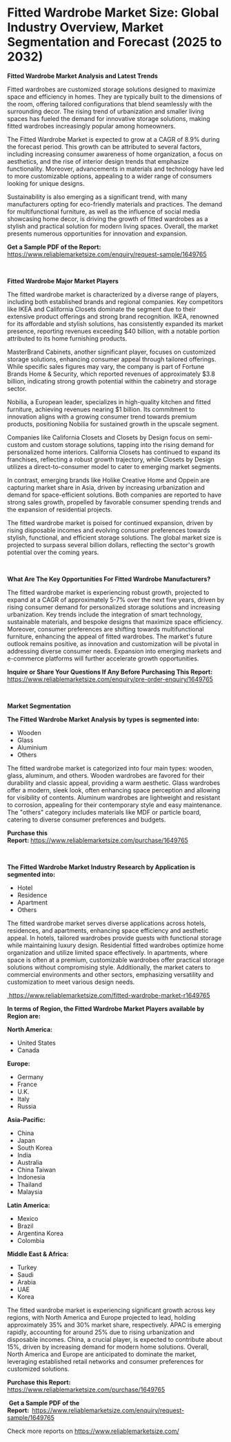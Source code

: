 <p><h1>Fitted Wardrobe Market Size: Global Industry Overview, Market Segmentation and Forecast (2025 to 2032)</h1></p><p><strong>Fitted Wardrobe Market Analysis and Latest Trends</strong></p>
<p><p>Fitted wardrobes are customized storage solutions designed to maximize space and efficiency in homes. They are typically built to the dimensions of the room, offering tailored configurations that blend seamlessly with the surrounding decor. The rising trend of urbanization and smaller living spaces has fueled the demand for innovative storage solutions, making fitted wardrobes increasingly popular among homeowners.</p><p>The Fitted Wardrobe Market is expected to grow at a CAGR of 8.9% during the forecast period. This growth can be attributed to several factors, including increasing consumer awareness of home organization, a focus on aesthetics, and the rise of interior design trends that emphasize functionality. Moreover, advancements in materials and technology have led to more customizable options, appealing to a wider range of consumers looking for unique designs.</p><p>Sustainability is also emerging as a significant trend, with many manufacturers opting for eco-friendly materials and practices. The demand for multifunctional furniture, as well as the influence of social media showcasing home decor, is driving the growth of fitted wardrobes as a stylish and practical solution for modern living spaces. Overall, the market presents numerous opportunities for innovation and expansion.</p></p>
<p><strong>Get a Sample PDF of the Report:&nbsp;</strong> <a href="https://www.reliablemarketsize.com/enquiry/request-sample/1649765?utm_campaign=2314&utm_medium=2&utm_source=Github&utm_content=ia&utm_term=04042025&utm_id=fitted-wardrobe">https://www.reliablemarketsize.com/enquiry/request-sample/1649765</a></p>
<p>&nbsp;</p>
<p><strong>Fitted Wardrobe Major Market Players</strong></p>
<p><p>The fitted wardrobe market is characterized by a diverse range of players, including both established brands and regional companies. Key competitors like IKEA and California Closets dominate the segment due to their extensive product offerings and strong brand recognition. IKEA, renowned for its affordable and stylish solutions, has consistently expanded its market presence, reporting revenues exceeding $40 billion, with a notable portion attributed to its home furnishing products.</p><p>MasterBrand Cabinets, another significant player, focuses on customized storage solutions, enhancing consumer appeal through tailored offerings. While specific sales figures may vary, the company is part of Fortune Brands Home & Security, which reported revenues of approximately $3.8 billion, indicating strong growth potential within the cabinetry and storage sector.</p><p>Nobilia, a European leader, specializes in high-quality kitchen and fitted furniture, achieving revenues nearing $1 billion. Its commitment to innovation aligns with a growing consumer trend towards premium products, positioning Nobilia for sustained growth in the upscale segment.</p><p>Companies like California Closets and Closets by Design focus on semi-custom and custom storage solutions, tapping into the rising demand for personalized home interiors. California Closets has continued to expand its franchises, reflecting a robust growth trajectory, while Closets by Design utilizes a direct-to-consumer model to cater to emerging market segments.</p><p>In contrast, emerging brands like Holike Creative Home and Oppein are capturing market share in Asia, driven by increasing urbanization and demand for space-efficient solutions. Both companies are reported to have strong sales growth, propelled by favorable consumer spending trends and the expansion of residential projects.</p><p>The fitted wardrobe market is poised for continued expansion, driven by rising disposable incomes and evolving consumer preferences towards stylish, functional, and efficient storage solutions. The global market size is projected to surpass several billion dollars, reflecting the sector's growth potential over the coming years.</p></p>
<p>&nbsp;</p>
<p><strong>What Are The Key Opportunities For Fitted Wardrobe Manufacturers?</strong></p>
<p><p>The fitted wardrobe market is experiencing robust growth, projected to expand at a CAGR of approximately 5-7% over the next five years, driven by rising consumer demand for personalized storage solutions and increasing urbanization. Key trends include the integration of smart technology, sustainable materials, and bespoke designs that maximize space efficiency. Moreover, consumer preferences are shifting towards multifunctional furniture, enhancing the appeal of fitted wardrobes. The market's future outlook remains positive, as innovation and customization will be pivotal in addressing diverse consumer needs. Expansion into emerging markets and e-commerce platforms will further accelerate growth opportunities.</p></p>
<p><strong>Inquire or Share Your Questions If Any Before Purchasing This Report:</strong> <a href="https://www.reliablemarketsize.com/enquiry/pre-order-enquiry/1649765?utm_campaign=2314&utm_medium=2&utm_source=Github&utm_content=ia&utm_term=04042025&utm_id=fitted-wardrobe">https://www.reliablemarketsize.com/enquiry/pre-order-enquiry/1649765</a></p>
<p>&nbsp;</p>
<p><strong>Market Segmentation</strong></p>
<p><strong>The Fitted Wardrobe Market Analysis by types is segmented into:</strong></p>
<p><ul><li>Wooden</li><li>Glass</li><li>Aluminium</li><li>Others</li></ul></p>
<p><p>The fitted wardrobe market is categorized into four main types: wooden, glass, aluminum, and others. Wooden wardrobes are favored for their durability and classic appeal, providing a warm aesthetic. Glass wardrobes offer a modern, sleek look, often enhancing space perception and allowing for visibility of contents. Aluminum wardrobes are lightweight and resistant to corrosion, appealing for their contemporary style and easy maintenance. The "others" category includes materials like MDF or particle board, catering to diverse consumer preferences and budgets.</p></p>
<p><strong>Purchase this Report:&nbsp;</strong><a href="https://www.reliablemarketsize.com/purchase/1649765?utm_campaign=2314&utm_medium=2&utm_source=Github&utm_content=ia&utm_term=04042025&utm_id=fitted-wardrobe">https://www.reliablemarketsize.com/purchase/1649765</a></p>
<p>&nbsp;</p>
<p><strong>The Fitted Wardrobe Market Industry Research by Application is segmented into:</strong></p>
<p><ul><li>Hotel</li><li>Residence</li><li>Apartment</li><li>Others</li></ul></p>
<p><p>The fitted wardrobe market serves diverse applications across hotels, residences, and apartments, enhancing space efficiency and aesthetic appeal. In hotels, tailored wardrobes provide guests with functional storage while maintaining luxury design. Residential fitted wardrobes optimize home organization and utilize limited space effectively. In apartments, where space is often at a premium, customizable wardrobes offer practical storage solutions without compromising style. Additionally, the market caters to commercial environments and other sectors, emphasizing versatility and customization to meet various design needs.</p></p>
<p><a href="https://www.reliablemarketsize.com/fitted-wardrobe-market-r1649765?utm_campaign=2314&utm_medium=2&utm_source=Github&utm_content=ia&utm_term=04042025&utm_id=fitted-wardrobe">&nbsp;https://www.reliablemarketsize.com/fitted-wardrobe-market-r1649765</a></p>
<p><strong>In terms of Region, the Fitted Wardrobe Market Players available by Region are:</strong></p>
<p>
    <p> <strong> North America: </strong>
        <ul>
            <li>United States</li>
            <li>Canada</li>
        </ul>
        </p> 
    <p> <strong> Europe: </strong>
        <ul>
            <li>Germany</li>
            <li>France</li>
            <li>U.K.</li>
            <li>Italy</li>
            <li>Russia</li>
        </ul>
        </p> 
    <p> <strong> Asia-Pacific: </strong>
        <ul>
            <li>China</li>
            <li>Japan</li>
            <li>South Korea</li>
            <li>India</li>
            <li>Australia</li>
            <li>China Taiwan</li>
            <li>Indonesia</li>
            <li>Thailand</li>
            <li>Malaysia</li>
        </ul>
        </p> 
    <p> <strong> Latin America: </strong>
        <ul>
            <li>Mexico</li>
            <li>Brazil</li>
            <li>Argentina Korea</li>
            <li>Colombia</li>
        </ul>
        </p> 
    <p> <strong> Middle East & Africa: </strong>
        <ul>
            <li>Turkey</li>
            <li>Saudi</li>
            <li>Arabia</li>
            <li>UAE</li>
            <li>Korea</li>
        </ul>
    </p>
    </p>
<p><p>The fitted wardrobe market is experiencing significant growth across key regions, with North America and Europe projected to lead, holding approximately 35% and 30% market share, respectively. APAC is emerging rapidly, accounting for around 25% due to rising urbanization and disposable incomes. China, a crucial player, is expected to contribute about 15%, driven by increasing demand for modern home solutions. Overall, North America and Europe are anticipated to dominate the market, leveraging established retail networks and consumer preferences for customized solutions.</p></p>
<p><strong>Purchase this Report: </strong><a href="https://www.reliablemarketsize.com/purchase/1649765?utm_campaign=2314&utm_medium=2&utm_source=Github&utm_content=ia&utm_term=04042025&utm_id=fitted-wardrobe">https://www.reliablemarketsize.com/purchase/1649765</a></p>
<p>&nbsp;<strong>Get a Sample PDF of the Report:&nbsp;&nbsp;</strong><a href="https://www.reliablemarketsize.com/enquiry/request-sample/1649765?utm_campaign=2314&utm_medium=2&utm_source=Github&utm_content=ia&utm_term=04042025&utm_id=fitted-wardrobe">https://www.reliablemarketsize.com/enquiry/request-sample/1649765</a></p>
<p><strong></strong></p>
<p>Check more reports on <a href="https://www.reliablemarketsize.com/?utm_campaign=2314&utm_medium=2&utm_source=Github&utm_content=ia&utm_term=04042025&utm_id=fitted-wardrobe">https://www.reliablemarketsize.com/</a></p>
